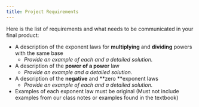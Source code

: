 ```yaml
---
title: Project Requirements
---
```


Here is the list of requirements and what needs to be communicated in your final product:

- A description of the exponent laws for **multiplying** and **dividing** powers with the same base	
  - *Provide an example of each and a detailed solution.*
- A description of the **power of a power** law
  * *Provide an example and a detailed solution.*
- A description of the **negative** and **zero **exponent laws
  * *Provide an example of each and a detailed solution.*
- Examples of each exponent law must be original (Must not include examples from our class notes or examples found in the textbook)

